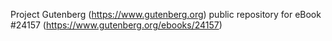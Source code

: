 Project Gutenberg (https://www.gutenberg.org) public repository for eBook #24157 (https://www.gutenberg.org/ebooks/24157)

